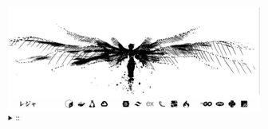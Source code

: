 <img src="./banner.png">
<details><summary> :: </summary>
<!--START_SECTION:waka-->

```
From: 09 August 2024 - To: 17 October 2025

Total Time: 2,016 hrs 5 mins

PHP                        513 hrs 50 mins //////-------------------   23.70 %
Python                     426 hrs 14 mins /////--------------------   19.66 %
Markdown                   223 hrs 29 mins ///----------------------   10.31 %
Other                      151 hrs 34 mins //-----------------------   06.99 %
```

<!--END_SECTION:waka-->
</details>

